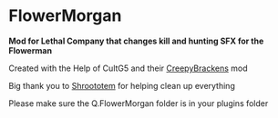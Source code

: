 <h1 class="code-line" data-line-start=0 data-line-end=1 ><a id="FlowerMorgan_0"></a>FlowerMorgan</h1>
<p class="has-line-data" data-line-start="1" data-line-end="2"><strong>Mod for Lethal Company that changes kill and hunting SFX for the Flowerman</strong></p>
<p class="has-line-data" data-line-start="3" data-line-end="4">Created with the Help of CultG5 and their <a href="https://thunderstore.io/c/lethal-company/p/ColtG5/CreepyBrackens/">CreepyBrackens</a> mod</p>
<p class="has-line-data" data-line-start="5" data-line-end="6">Big thank you to <a href="https://github.com/Shroototem">Shroototem</a> for helping clean up everything</p>
<p class="has-line-data" data-line-start="7" data-line-end="8">Please make sure the Q.FlowerMorgan folder is in your plugins folder</p>
